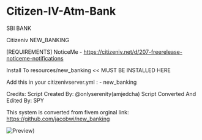# Citizen-IV-Atm-Bank
SBI BANK

Citizeniv NEW_BANKING

[REQUIREMENTS]
NoticeMe - https://citizeniv.net/d/207-freerelease-noticeme-notifications

Install To resources/new_banking << MUST BE INSTALLED HERE


Add this in your citizenivserver.yml :
    - new_banking

Credits:
Script Created By: @onlyserenity(amjedcha)
Script Converted And Edited By: SPY

This system is converted from fivem 
orginal link: https://github.com/jacobwi/new_banking

![Preview](https://forum.cfx.re/uploads/default/original/3X/e/b/ebb9541641c974061661c648f9463482e0ff201c.jpeg))

